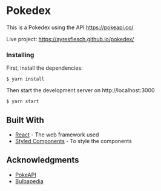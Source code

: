 # Pokedex
This is a Pokedex using the API https://pokeapi.co/

Live project: https://ayresflesch.github.io/pokedex/

### Installing

First, install the dependencies: 
```
$ yarn install
```

Then start the development server on http://localhost:3000
```
$ yarn start
```

## Built With

* [React](https://reactjs.org/) - The web framework used
* [Styled Components](https://styled-components.com/) - To style the components


## Acknowledgments

* [PokeAPI](https://pokeapi.co/)
* [Bulbapedia](https://bulbapedia.bulbagarden.net/wiki/Main_Page)

